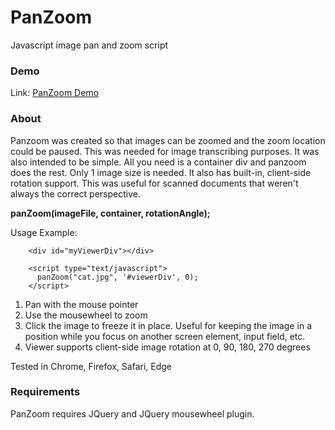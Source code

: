 # PanZoom
Javascript image pan and zoom script

### Demo

Link: [PanZoom Demo](http://panzoom.herokuapp.com/index.html)

### About

Panzoom was created so that images can be zoomed and the zoom location could be paused. This was needed for image transcribing purposes. It was also intended to be simple. All you need is a container div and panzoom does the rest. Only 1 image size is needed. It also has built-in, client-side rotation support. This was useful for scanned documents that weren't always the correct perspective.

**panZoom(imageFile, container, rotationAngle);**

Usage Example:
```
	<div id="myViewerDiv"></div>

	<script type="text/javascript">
	  panZoom("cat.jpg", '#viewerDiv', 0);
	</script>	
```

1) Pan with the mouse pointer
2) Use the mousewheel to zoom
3) Click the image to freeze it in place. Useful for keeping the image in a position while you focus on another screen element, input field, etc.
4) Viewer supports client-side image rotation at 0, 90, 180, 270 degrees


Tested in Chrome, Firefox, Safari, Edge


### Requirements

PanZoom requires JQuery and JQuery mousewheel plugin.

